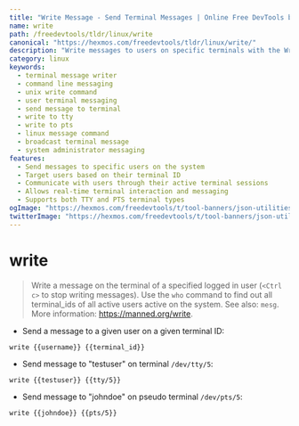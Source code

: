 ```yaml
---
title: "Write Message - Send Terminal Messages | Online Free DevTools by Hexmos"
name: write
path: /freedevtools/tldr/linux/write
canonical: "https://hexmos.com/freedevtools/tldr/linux/write/"
description: "Write messages to users on specific terminals with the Write command. Send instant alerts and communicate via command line. Free online tool, no registration required."
category: linux
keywords:
  - terminal message writer
  - command line messaging
  - unix write command
  - user terminal messaging
  - send message to terminal
  - write to tty
  - write to pts
  - linux message command
  - broadcast terminal message
  - system administrator messaging
features:
  - Send messages to specific users on the system
  - Target users based on their terminal ID
  - Communicate with users through their active terminal sessions
  - Allows real-time terminal interaction and messaging
  - Supports both TTY and PTS terminal types
ogImage: "https://hexmos.com/freedevtools/t/tool-banners/json-utilities-banner.png"
twitterImage: "https://hexmos.com/freedevtools/t/tool-banners/json-utilities-banner.png"
---
```


# write

> Write a message on the terminal of a specified logged in user (`<Ctrl c>` to stop writing messages).
> Use the `who` command to find out all terminal_ids of all active users active on the system.
> See also: `mesg`.
> More information: <https://manned.org/write>.

- Send a message to a given user on a given terminal ID:

`write {{username}} {{terminal_id}}`

- Send message to "testuser" on terminal `/dev/tty/5`:

`write {{testuser}} {{tty/5}}`

- Send message to "johndoe" on pseudo terminal `/dev/pts/5`:

`write {{johndoe}} {{pts/5}}`
